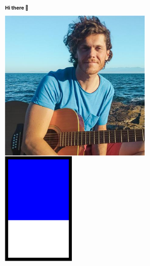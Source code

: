 ### Hi there 👋

<img src="https://github.com/bestape/bestape/blob/dev/images/kyle.jpeg?raw=true">

<img src="https://github.com/bestape/bestape/blob/dev/images/goldAnimation.svg?raw=true" style="max-height:60%;" >
